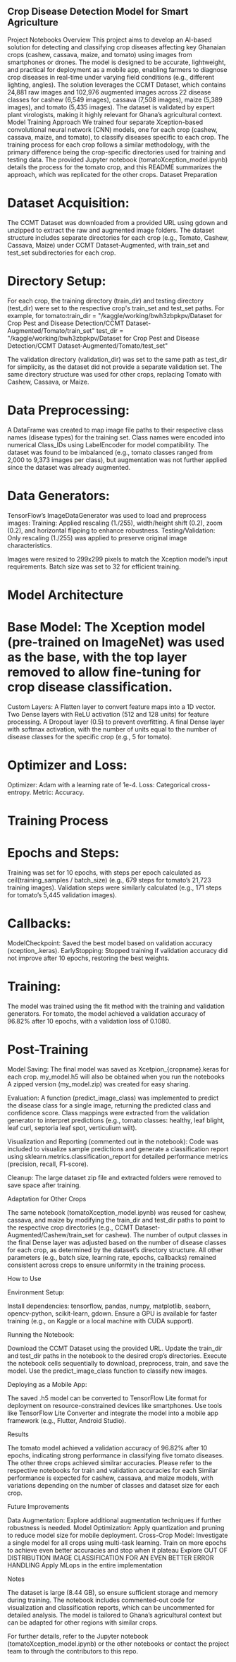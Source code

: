 ## Crop Disease Detection Model for Smart Agriculture
Project Notebooks Overview
This project aims to develop an AI-based solution for detecting and classifying crop diseases affecting key Ghanaian crops (cashew, cassava, maize, and tomato) using images from smartphones or drones. The model is designed to be accurate, lightweight, and practical for deployment as a mobile app, enabling farmers to diagnose crop diseases in real-time under varying field conditions (e.g., different lighting, angles).
The solution leverages the CCMT Dataset, which contains 24,881 raw images and 102,976 augmented images across 22 disease classes for cashew (6,549 images), cassava (7,508 images), maize (5,389 images), and tomato (5,435 images). The dataset is validated by expert plant virologists, making it highly relevant for Ghana’s agricultural context.
Model Training Approach
We trained four separate Xception-based convolutional neural network (CNN) models, one for each crop (cashew, cassava, maize, and tomato), to classify diseases specific to each crop. The training process for each crop follows a similar methodology, with the primary difference being the crop-specific directories used for training and testing data. The provided Jupyter notebook (tomatoXception_model.ipynb) details the process for the tomato crop, and this README summarizes the approach, which was replicated for the other crops.
Dataset Preparation

# Dataset Acquisition:

The CCMT Dataset was downloaded from a provided URL using gdown and unzipped to extract the raw and augmented image folders.
The dataset structure includes separate directories for each crop (e.g., Tomato, Cashew, Cassava, Maize) under CCMT Dataset-Augmented, with train_set and test_set subdirectories for each crop.


# Directory Setup:

For each crop, the training directory (train_dir) and testing directory (test_dir) were set to the respective crop's train_set and test_set paths. For example, for tomato:train_dir = "/kaggle/working/bwh3zbpkpv/Dataset for Crop Pest and Disease Detection/CCMT Dataset-Augmented/Tomato/train_set"
test_dir = "/kaggle/working/bwh3zbpkpv/Dataset for Crop Pest and Disease Detection/CCMT Dataset-Augmented/Tomato/test_set"


The validation directory (validation_dir) was set to the same path as test_dir for simplicity, as the dataset did not provide a separate validation set.
The same directory structure was used for other crops, replacing Tomato with Cashew, Cassava, or Maize.


# Data Preprocessing:

A DataFrame was created to map image file paths to their respective class names (disease types) for the training set.
Class names were encoded into numerical Class_IDs using LabelEncoder for model compatibility.
The dataset was found to be imbalanced (e.g., tomato classes ranged from 2,000 to 9,373 images per class), but augmentation was not further applied since the dataset was already augmented.


# Data Generators:

TensorFlow’s ImageDataGenerator was used to load and preprocess images:
Training: Applied rescaling (1./255), width/height shift (0.2), zoom (0.2), and horizontal flipping to enhance robustness.
Testing/Validation: Only rescaling (1./255) was applied to preserve original image characteristics.


Images were resized to 299x299 pixels to match the Xception model’s input requirements.
Batch size was set to 32 for efficient training.



# Model Architecture

# Base Model: The Xception model (pre-trained on ImageNet) was used as the base, with the top layer removed to allow fine-tuning for crop disease classification.
Custom Layers:
A Flatten layer to convert feature maps into a 1D vector.
Two Dense layers with ReLU activation (512 and 128 units) for feature processing.
A Dropout layer (0.5) to prevent overfitting.
A final Dense layer with softmax activation, with the number of units equal to the number of disease classes for the specific crop (e.g., 5 for tomato).


# Optimizer and Loss:
Optimizer: Adam with a learning rate of 1e-4.
Loss: Categorical cross-entropy.
Metric: Accuracy.



# Training Process

# Epochs and Steps:
Training was set for 10 epochs, with steps per epoch calculated as ceil(training_samples / batch_size) (e.g., 679 steps for tomato’s 21,723 training images).
Validation steps were similarly calculated (e.g., 171 steps for tomato’s 5,445 validation images).


# Callbacks:
ModelCheckpoint: Saved the best model based on validation accuracy (xception_<crop>.keras).
EarlyStopping: Stopped training if validation accuracy did not improve after 10 epochs, restoring the best weights.


# Training:
The model was trained using the fit method with the training and validation generators.
For tomato, the model achieved a validation accuracy of 96.82% after 10 epochs, with a validation loss of 0.1080.



# Post-Training

Model Saving:
The final model was saved as Xcetpion_{cropname}.keras for each crop.
my_model.h5 will also be obtained when you run the notebooks
A zipped version (my_model.zip) was created for easy sharing.


Evaluation:
A function (predict_image_class) was implemented to predict the disease class for a single image, returning the predicted class and confidence score.
Class mappings were extracted from the validation generator to interpret predictions (e.g., tomato classes: healthy, leaf blight, leaf curl, septoria leaf spot, verticulium wilt).


Visualization and Reporting (commented out in the notebook):
Code was included to visualize sample predictions and generate a classification report using sklearn.metrics.classification_report for detailed performance metrics (precision, recall, F1-score).


Cleanup:
The large dataset zip file and extracted folders were removed to save space after training.



Adaptation for Other Crops

The same notebook (tomatoXception_model.ipynb) was reused for cashew, cassava, and maize by modifying the train_dir and test_dir paths to point to the respective crop directories (e.g., CCMT Dataset-Augmented/Cashew/train_set for cashew).
The number of output classes in the final Dense layer was adjusted based on the number of disease classes for each crop, as determined by the dataset’s directory structure.
All other parameters (e.g., batch size, learning rate, epochs, callbacks) remained consistent across crops to ensure uniformity in the training process.

How to Use

Environment Setup:

Install dependencies: tensorflow, pandas, numpy, matplotlib, seaborn, opencv-python, scikit-learn, gdown.
Ensure a GPU is available for faster training (e.g., on Kaggle or a local machine with CUDA support).


Running the Notebook:

Download the CCMT Dataset using the provided URL.
Update the train_dir and test_dir paths in the notebook to the desired crop’s directories.
Execute the notebook cells sequentially to download, preprocess, train, and save the model.
Use the predict_image_class function to classify new images.


Deploying as a Mobile App:

The saved .h5 model can be converted to TensorFlow Lite format for deployment on resource-constrained devices like smartphones.
Use tools like TensorFlow Lite Converter and integrate the model into a mobile app framework (e.g., Flutter, Android Studio).



Results

The tomato model achieved a validation accuracy of 96.82% after 10 epochs, indicating strong performance in classifying five tomato diseases.
The other three crops achieved similrar accuracies. Please refer to the respective notebooks for train and validation accuracies for each
Similar performance is expected for cashew, cassava, and maize models, with variations depending on the number of classes and dataset size for each crop.

Future Improvements

Data Augmentation: Explore additional augmentation techniques if further robustness is needed.
Model Optimization: Apply quantization and pruning to reduce model size for mobile deployment.
Cross-Crop Model: Investigate a single model for all crops using multi-task learning.
Train on more epochs to achieve even better accuracies and stop when it plateau
Explore OUT OF DISTRIBUTION IMAGE CLASSIFICATION FOR AN EVEN BETTER ERROR HANDLING
Apply MLops in the entire implementation

Notes

The dataset is large (8.44 GB), so ensure sufficient storage and memory during training.
The notebook includes commented-out code for visualization and classification reports, which can be uncommented for detailed analysis.
The model is tailored to Ghana’s agricultural context but can be adapted for other regions with similar crops.

For further details, refer to the Jupyter notebook (tomatoXception_model.ipynb) or the other notebooks or contact the project team to through the contributors to this repo.
